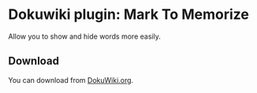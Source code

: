 # Dokuwiki plugin: Mark To Memorize
Allow you to show and hide words more easily.

## Download
You can download from [DokuWiki.org](https://www.dokuwiki.org/plugin:mark2memorize).

